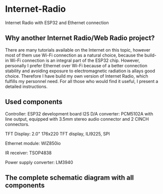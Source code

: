 # Internet-Radio
Internet Radio with ESP32 and Ethernet connection

## Why another Internet Radio/Web Radio project?
There are many tutorials available on the Internet on this topic, however most of them use Wi-Fi connection as a natural choice, because the build-in Wi-Fi connection is an integral part of the ESP32 chip. However, personally I prefer Ethernet over Wi-Fi because of a better connection stability and avoiding exposure to electromagnetic radiation is allays good choice. Therefore I have build my own version of Internet Radio, which fulfills my personnel need. For all those who would find it useful, I present a detailed instructions.

## Used components
Controller:		ESP32 development board
I2S D/A converter:	PCM5102A with line output, equipped with 3.5mm stereo audio connector and 2 CINCH connectors.

TFT Display:		2.0" 176x220 TFT display, ILI9225, SPI

Ethernet module:	WIZ850io

IR receiver:		TSOP4838

Power supply converter: LM3940

## The complete schematic diagram with all components
